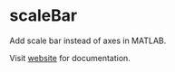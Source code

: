 # scaleBar

Add scale bar instead of axes in MATLAB. 

Visit [website](https://tulimid1.github.io/scaleBar/) for documentation. 
